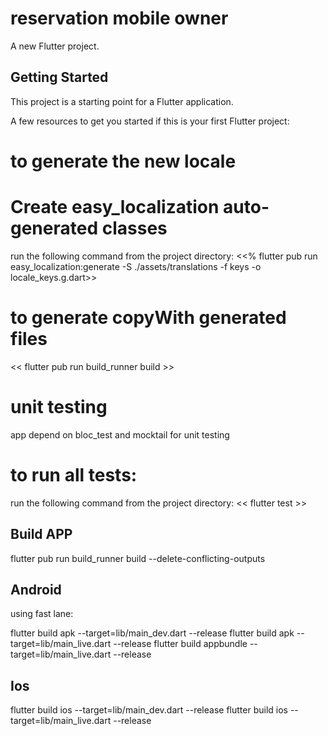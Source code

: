 # reservation mobile owner

A new Flutter project.

## Getting Started

This project is a starting point for a Flutter application.

A few resources to get you started if this is your first Flutter project:
# to generate the new locale
# Create easy_localization auto-generated classes
run the following command from the project directory:
<<% flutter pub run easy_localization:generate -S ./assets/translations -f keys -o locale_keys.g.dart>>

# to generate copyWith generated files
<< flutter pub run build_runner build >>
# unit testing
app depend on bloc_test and mocktail for unit testing
# to run all tests:
run the following command from the project directory:
<< flutter test >>
## Build APP
flutter pub run build_runner build --delete-conflicting-outputs

## Android
using fast lane:

flutter build apk --target=lib/main_dev.dart --release
flutter build apk --target=lib/main_live.dart --release
flutter build appbundle --target=lib/main_live.dart --release

## Ios
flutter build ios --target=lib/main_dev.dart --release
flutter build ios --target=lib/main_live.dart --release

